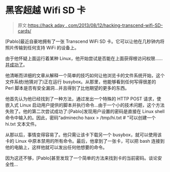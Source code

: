 # 黑客超越 Wifi SD 卡

> 原文:[https://hack aday . com/2013/08/12/hacking-transcend-wifi-SD-cards/](https://hackaday.com/2013/08/12/hacking-transcend-wifi-sd-cards/)

[Pablo]最近自豪地拥有了一张 Transcend WiFi SD 卡。它可以让他在几秒钟内将照片传输到任何支持 WiFi 的设备上。

由于他怀疑上面运行着某种 Linux，他开始尝试是否能在上面获得根访问权限……[并成功了](http://haxit.blogspot.ch/2013/08/hacking-transcend-wifi-sd-cards.html)。

他清晰而详细的文章从解释一个简单的技巧如何让他浏览卡的文件系统开始，这个文件系统(他猜对了)正在运行 busybox。从那里，他能够看到任何写得很差的 Perl 脚本是否有安全漏洞…并且得到了比他期望的更多的东西。

他首先认为他已经找到了一种方法，通过发出一个特殊的 HTTP POST 请求，使嵌入式 Linux 启动用户提供的脚本并执行命令…由于一个小的技术问题，这个方法失败了。他的第二次尝试成功了:[Pablo]发现用户设置的密码是直接在 Linux shell 命令中输入的。因此，密码“adminecho haxx > /tmp/hi.txt # "可以创建一个 hi.txt 文本文件。

从那以后，事情变得容易了。他只需让该卡下载另一个 busybox，就可以使用该卡的 Linux 中原本禁用的所有命令。最后，他拿到了一张卡，可以把 bash 连接到他的电脑上，这样他就可以发出任何他想要的命令。

因为这还不够，[Pablo]甚至发现了一个简单的方法来找到卡的当前密码。谈论安全性…